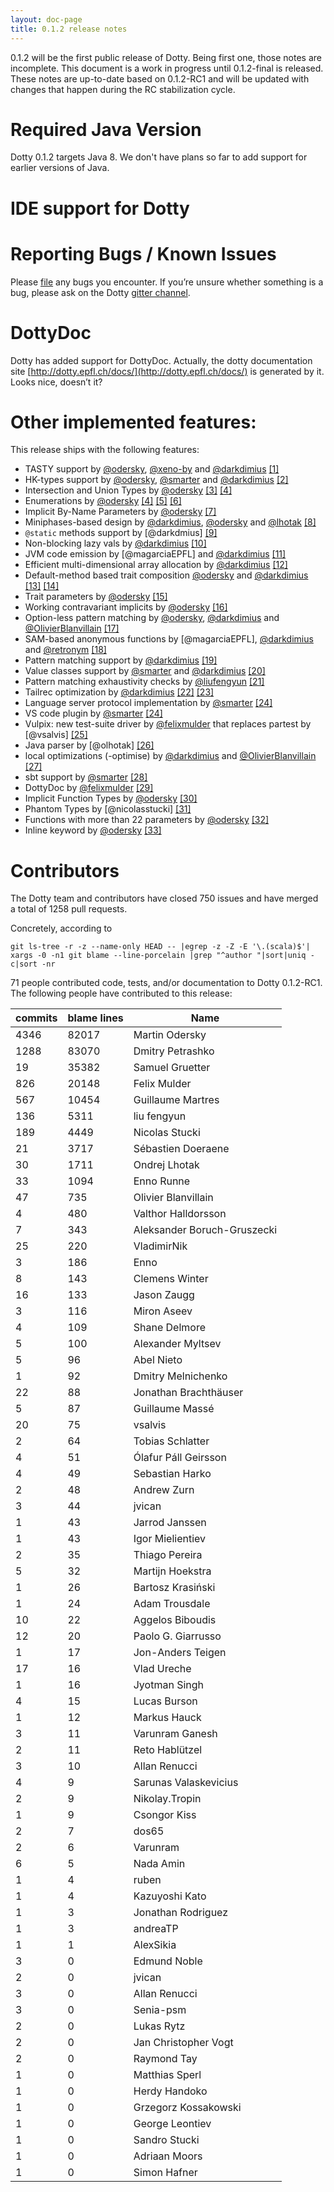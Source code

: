 ```yaml
---
layout: doc-page
title: 0.1.2 release notes
---
```


0.1.2 will be the first public release of Dotty.
Being first one, those notes are incomplete.
This document is a work in progress until 0.1.2-final is released.
These notes are up-to-date based on 0.1.2-RC1 and will be updated 
with changes that happen during the RC stabilization cycle.

# Required Java Version
  
Dotty 0.1.2 targets Java 8. We don't have plans so far to add support for earlier versions of Java. 

# IDE support for Dotty

# Reporting Bugs / Known Issues

Please [file](https://github.com/lampepfl/dotty/issues) any bugs you encounter. If you’re unsure whether something is a bug, 
please ask on the Dotty [gitter channel](https://github.com/lampepfl/dotty).

# DottyDoc

Dotty has added support for DottyDoc.
Actually, the dotty documentation site [http://dotty.epfl.ch/docs/](http://dotty.epfl.ch/docs/) is generated by it.
Looks nice, doesn’t it?

# Other implemented features:

This release ships with the following features:

 - TASTY support by [@odersky], [@xeno-by] and [@darkdimius] [\[1\]][1]
 - HK-types support by [@odersky], [@smarter] and [@darkdimius] [\[2\]][2]
 - Intersection and Union Types by [@odersky] [\[3\]][3] [\[4\]][3]
 - Enumerations by [@odersky] [\[4\]][4] [\[5\]][5] [\[6\]][6]
 - Implicit By-Name Parameters by [@odersky] [\[7\]][7]
 - Miniphases-based design by [@darkdimius], [@odersky] and [@lhotak] [\[8\]][8]
 - `@static` methods support by [@darkdmius] [\[9\]][9]
 - Non-blocking lazy vals by [@darkdimius] [\[10\]][10]
 - JVM code emission by [@magarciaEPFL] and [@darkdimius] [\[11\]][11]
 - Efficient multi-dimensional array allocation by [@darkdimius] [\[12\]][12]
 - Default-method based trait composition [@odersky] and [@darkdimius] [\[13\]][13] [\[14\]][14]
 - Trait parameters by [@odersky] [\[15\]][15]
 - Working contravariant implicits by [@odersky] [\[16\]][16]
 - Option-less pattern matching by [@odersky], [@darkdimius] and [@OlivierBlanvillain] [\[17\]][17]
 - SAM-based anonymous functions by [@magarciaEPFL], [@darkdimius] and [@retronym] [\[18\]][18]
 - Pattern matching support by [@darkdimius] [\[19\]][19]
 - Value classes support by [@smarter] and [@darkdimius] [\[20\]][20]
 - Pattern matching exhaustivity checks by [@liufengyun] [\[21\]][21]
 - Tailrec optimization by [@darkdimius] [\[22\]][22] [\[23\]][23]
 - Language server protocol implementation by [@smarter] [\[24\]][24]
 - VS code plugin by [@smarter] [\[24\]][24]
 - Vulpix: new test-suite driver by [@felixmulder] that replaces partest by [@vsalvis] [\[25\]][25]
 - Java parser by [@olhotak] [\[26\]][26]
 - local optimizations (-optimise) by [@darkdimius] and [@OlivierBlanvillain] [\[27\]][27]
 - sbt support by [@smarter] [\[28\]][28]
 - DottyDoc by [@felixmulder] [\[29\]][29]
 - Implicit Function Types by [@odersky] [\[30\]][30]
 - Phantom Types by [@nicolasstucki] [\[31\]][31]
 - Functions with more than 22 parameters by [@odersky] [\[32\]][32]
 - Inline keyword by [@odersky] [\[33\]][33]

[@odersky]: https://twitter.com/odersky
[@DarkDimius]: https://twitter.com/DarkDimius
[@smarter]: https://github.com/smarter
[@felixmulder]: https://twitter.com/felixmulder
[@stuckinicolas]: https://github.com/nicolasstucki
[@liufengyun]: https://github.com/liufengyun
[@OlivierBlanvillain]: https://github.com/OlivierBlanvillain
[@lhotak]: https://plg.uwaterloo.ca/~olhotak/
[@retronym]: https://github.com/retronym
[@xeno-by]: https://github.com/xeno-by

[1]: https://docs.google.com/document/d/1h3KUMxsSSjyze05VecJGQ5H2yh7fNADtIf3chD3_wr0/edit
[2]: https://infoscience.epfl.ch/record/222780?ln=en
[3]: http://dotty.epfl.ch/docs/reference/intersection-types.html
[4]: http://dotty.epfl.ch/docs/reference/union-types.html
[5]: http://dotty.epfl.ch/docs/reference/adts.html
[6]: http://dotty.epfl.ch/docs/reference/desugarEnums.html
[7]: http://dotty.epfl.ch/docs/reference/implicit-by-name-parameters.html
[8]: https://infoscience.epfl.ch/record/228518
[9]: http://docs.scala-lang.org/sips/pending/static-members.html
[10]: http://docs.scala-lang.org/sips/pending/improved-lazy-val-initialization.html
[11]: http://magarciaepfl.github.io/scala/
[12]: https://github.com/lampepfl/dotty/commit/b2215ed23311b2c99ea638f9d7fcad9737dba588
[13]: https://github.com/lampepfl/dotty/pull/187
[14]: https://github.com/lampepfl/dotty/pull/217
[15]: http://dotty.epfl.ch/docs/reference/trait-parameters.html
[16]: https://github.com/lampepfl/dotty/commit/89540268e6c49fb92b9ca61249e46bb59981bf5a
[17]: https://github.com/lampepfl/dotty/pull/174
[18]: https://github.com/lampepfl/dotty/pull/488
[19]: https://github.com/lampepfl/dotty/pull/174
[20]: https://github.com/lampepfl/dotty/pull/411
[21]: https://github.com/lampepfl/dotty/pull/1364
[22]: https://github.com/lampepfl/dotty/pull/1227
[23]: https://github.com/lampepfl/dotty/pull/117
[24]: https://github.com/lampepfl/dotty/pull/2532
[25]: https://github.com/lampepfl/dotty/pull/2194
[26]: https://github.com/lampepfl/dotty/pull/213
[27]: https://github.com/lampepfl/dotty/pull/2513
[28]: https://github.com/lampepfl/dotty/pull/2361
[29]: https://github.com/lampepfl/dotty/pull/1453
[30]: http://dotty.epfl.ch/docs/reference/implicit-function-types.html
[31]: https://github.com/lampepfl/dotty/pull/2136
[32]: https://github.com/lampepfl/dotty/pull/1758
[33]: http://dotty.epfl.ch/docs/reference/inline.html

# Contributors
The Dotty team and contributors have closed 750 issues and have merged a total of 1258 pull requests.
 
Concretely, according to
 
 ```
 git ls-tree -r -z --name-only HEAD -- |egrep -z -Z -E '\.(scala)$'| xargs -0 -n1 git blame --line-porcelain |grep "^author "|sort|uniq -c|sort -nr
 ```
71 people contributed code, tests, and/or documentation to Dotty 0.1.2-RC1.
The following people have contributed to this release:

| commits | blame lines | Name                        |
|---------|-------------|-----------------------------|
| 4346    | 82017       | Martin Odersky              |
| 1288    | 83070       | Dmitry Petrashko            |
| 19      | 35382       | Samuel Gruetter             |
| 826     | 20148       | Felix Mulder                |
| 567     | 10454       | Guillaume Martres           |
| 136     | 5311        | liu fengyun                 |
| 189     | 4449        | Nicolas Stucki              |
| 21      | 3717        | Sébastien Doeraene          |
| 30      | 1711        | Ondrej Lhotak               |
| 33      | 1094        | Enno Runne                  |
| 47      | 735         | Olivier Blanvillain         |
| 4       | 480         | Valthor Halldorsson         |
| 7       | 343         | Aleksander Boruch-Gruszecki |
| 25      | 220         | VladimirNik                 |
| 3       | 186         | Enno                        |
| 8       | 143         | Clemens Winter              |
| 16      | 133         | Jason Zaugg                 |
| 3       | 116         | Miron Aseev                 |
| 4       | 109         | Shane Delmore               |
| 5       | 100         | Alexander Myltsev           |
| 5       | 96          | Abel Nieto                  |
| 1       | 92          | Dmitry Melnichenko          |
| 22      | 88          | Jonathan Brachthäuser       |
| 5       | 87          | Guillaume Massé             |
| 20      | 75          | vsalvis                     |
| 2       | 64          | Tobias Schlatter            |
| 4       | 51          | Ólafur Páll Geirsson        |
| 4       | 49          | Sebastian Harko             |
| 2       | 48          | Andrew Zurn                 |
| 3       | 44          | jvican                      |
| 1       | 43          | Jarrod Janssen              |
| 1       | 43          | Igor Mielientiev            |
| 2       | 35          | Thiago Pereira              |
| 5       | 32          | Martijn Hoekstra            |
| 1       | 26          | Bartosz Krasiński           |
| 1       | 24          | Adam Trousdale              |
| 10      | 22          | Aggelos Biboudis            |
| 12      | 20          | Paolo G. Giarrusso          |
| 1       | 17          | Jon-Anders Teigen           |
| 17      | 16          | Vlad Ureche                 |
| 1       | 16          | Jyotman Singh               |
| 4       | 15          | Lucas Burson                |
| 1       | 12          | Markus Hauck                |
| 3       | 11          | Varunram Ganesh             |
| 2       | 11          | Reto Hablützel              |
| 3       | 10          | Allan Renucci               |
| 4       | 9           | Sarunas Valaskevicius       |
| 2       | 9           | Nikolay.Tropin              |
| 1       | 9           | Csongor Kiss                |
| 2       | 7           | dos65                       |
| 2       | 6           | Varunram                    |
| 6       | 5           | Nada Amin                   |
| 1       | 4           | ruben                       |
| 1       | 4           | Kazuyoshi Kato              |
| 1       | 3           | Jonathan Rodriguez          |
| 1       | 3           | andreaTP                    |
| 1       | 1           | AlexSikia                   |
| 3       | 0           | Edmund Noble                |
| 2       | 0           | jvican                      |
| 3       | 0           | Allan Renucci               |
| 3       | 0           | Senia-psm                   |
| 2       | 0           | Lukas Rytz                  |
| 2       | 0           | Jan Christopher Vogt        |
| 2       | 0           | Raymond Tay                 |
| 1       | 0           | Matthias Sperl              |
| 1       | 0           | Herdy Handoko               |
| 1       | 0           | Grzegorz Kossakowski        |
| 1       | 0           | George Leontiev             |
| 1       | 0           | Sandro Stucki               |
| 1       | 0           | Adriaan Moors               |
| 1       | 0           | Simon Hafner                |

